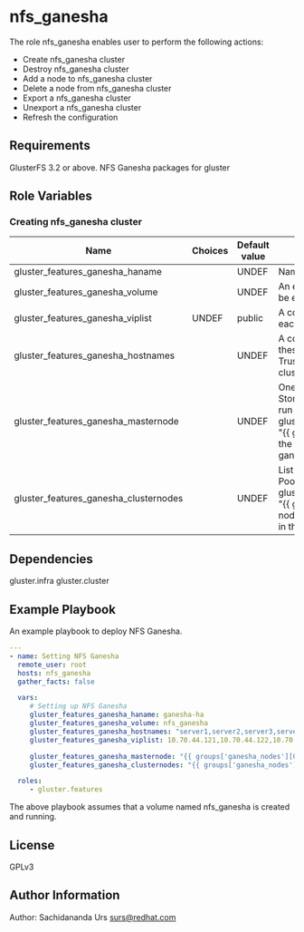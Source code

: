 nfs_ganesha
=========

The role nfs_ganesha enables user to perform the following actions:

* Create nfs_ganesha cluster
* Destroy nfs_ganesha cluster
* Add a node to nfs_ganesha cluster
* Delete a node from nfs_ganesha cluster
* Export a nfs_ganesha cluster
* Unexport a nfs_ganesha cluster
* Refresh the configuration

Requirements
------------

GlusterFS 3.2 or above.
NFS Ganesha packages for gluster

Role Variables
--------------

### Creating nfs_ganesha cluster

| Name                     |Choices| Default value         | Comments                          |
|--------------------------|-------|-----------------------|-----------------------------------|
| gluster_features_ganesha_haname |  | UNDEF   | Name of the NFS Ganesha cluster.  |
| gluster_features_ganesha_volume |    | UNDEF    | An existing GlusterFS volume which will be exported through NFS Ganesha |
| gluster_features_ganesha_viplist    | UNDEF | public   | A comma separated list of virtual IPs for each of the nodes specified above. |
| gluster_features_ganesha_hostnames  |  | UNDEF | A comma separated list of hostnames, these are subset of nodes of the Gluster Trusted Pool that form the ganesha HA cluster|
| gluster_features_ganesha_masternode |    | UNDEF | One of the nodes from the Trusted Storage Pool, gluster commands will be run on this node. gluster_features_ganesha_masternode: "{{ groups['ganesha_nodes'][0] }}" - the first node of the inventory section ganesha_nodes will be used.|
| gluster_features_ganesha_clusternodes |    | UNDEF | List of the nodes in the Trusted Storage Pool. gluster_features_ganesha_clusternodes: "{{ groups['ganesha_nodes'] }}" - The nodes listed in section ganesha_nodes in the inventory. |

Dependencies
------------

gluster.infra
gluster.cluster

Example Playbook
----------------

An example playbook to deploy NFS Ganesha.

```yaml
---
- name: Setting NFS Ganesha
  remote_user: root
  hosts: nfs_ganesha
  gather_facts: false

  vars:
     # Setting up NFS Ganesha
     gluster_features_ganesha_haname: ganesha-ha
     gluster_features_ganesha_volume: nfs_ganesha
     gluster_features_ganesha_hostnames: "server1,server2,server3,server4"
     gluster_features_ganesha_viplist: 10.70.44.121,10.70.44.122,10.70.44.123,10.70.44.124

     gluster_features_ganesha_masternode: "{{ groups['ganesha_nodes'][0] }}"
     gluster_features_ganesha_clusternodes: "{{ groups['ganesha_nodes'] }}"

  roles:
     - gluster.features

```

The above playbook assumes that a volume named nfs_ganesha is created and running.


License
-------

GPLv3

Author Information
------------------

Author: Sachidananda Urs <surs@redhat.com>
